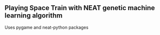 ## Playing Space Train with NEAT genetic machine learning algorithm

Uses pygame and neat-python packages